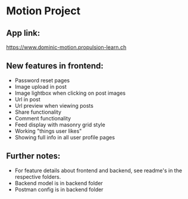 # Motion Project

## App link:
https://www.dominic-motion.propulsion-learn.ch

## New features in frontend:
- Password reset pages
- Image upload in post
- Image lightbox when clicking on post images
- Url in post
- Url preview when viewing posts
- Share functionality
- Comment functionality
- Feed display with masonry grid style
- Working "things user likes"
- Showing full info in all user profile pages

## Further notes:
- For feature details about frontend and backend, see readme's in the respective folders.
- Backend model is in backend folder
- Postman config is in backend folder